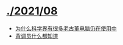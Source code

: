 # [./2021/08](./2021/08)

* [为什么科学界有很多老古董电脑仍在使用中](./为什么科学界有很多老古董电脑仍在使用中.md)
* [背调员什么都知道](./背调员什么都知道.md)

